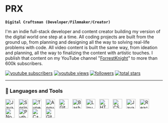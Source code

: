 # PRX

**`Digital Craftsman (Developer/Filmmaker/Creator)`**

I'm an indie full-stack developer and content creator building my version of the digital world one step at a time. All coding projects are built from the ground up, from planning and designing all the way to solving real-life problems with code. All video content is built the same way, from ideation and planning, all the way to finalizing the content with artistic touches. I publish that content on my YouTube channel "[ForrestKnight][youtube]" to more than 600k subscribers.

   <p align="left">
      <a href="https://www.youtube.com/c/fknight?sub_confirmation=1">
         <img alt="youtube subscribers" title="Subscribe to my YouTube channel" src="https://custom-icon-badges.demolab.com/youtube/channel/subscribers/UC2WHjPDvbE6O328n17ZGcfg?color=%23E05D44&label=SUBSCRIBE&logo=video&logoColor=white&style=for-the-badge&labelColor=CE4630"/></a> 
      <a href="https://www.youtube.com/c/fknight">
         <img alt="youtube views" title="YouTube views" src="https://custom-icon-badges.demolab.com/youtube/channel/views/UC2WHjPDvbE6O328n17ZGcfg?color=%23E1AD0E&logo=eye&logoColor=white&style=for-the-badge&labelColor=C79600"/></a> 
      <a href="https://github.com/ForrestKnight?tab=followers">
         <img alt="followers" title="Follow me on Github" src="https://custom-icon-badges.demolab.com/github/followers/ForrestKnight?color=236ad3&labelColor=1155ba&style=for-the-badge&logo=person-add&label=Follow&logoColor=white"/></a>
      <a href="https://github.com/ForrestKnight?tab=repositories&sort=stargazers">
         <img alt="total stars" title="Total stars on GitHub" src="https://custom-icon-badges.demolab.com/github/stars/ForrestKnight?color=55960c&style=for-the-badge&labelColor=488207&logo=star"/></a>
   </p>

---

### 🧰 Languages and Tools

<img align="left" alt="Java" width="30px" style="padding-right:10px;" src="https://tryhackme.com/img/badges/league-bronze.svg"/>
<img align="left" alt="Spring" width="30px" style="padding-right:10px;" src="https://tryhackme.com/img/badges/league-silver.svg" />
<img align="left" alt="TypeScript" width="30px" style="padding-right:10px;" src="https://tryhackme.com/img/badges/league-gold.svg" />
<img align="left" alt="Angular" width="30px" style="padding-right:10px;" src="https://tryhackme.com/img/badges/aoc5sidequest2.svg" />
<img align="left" alt="Git" width="30px" style="padding-right:10px;" src="https://tryhackme.com/img/badges/aocsidequest5.svg" />
<img align="left" alt="Bash" width="30px" style="padding-right:10px;" src="https://tryhackme.com/img/badges/adventofcyber5.svg" />
<img align="left" alt="Linux" width="30px" style="padding-right:10px;" src="https://tryhackme.com/img/badges/adventofcyber.svg" />
<img align="left" alt="HTML" width="30px" style="padding-right:10px;" src="https://tryhackme.com/img/badges/aoc5.svg" />
<img align="left" alt="CSS" width="30px" style="padding-right:10px;" src="https://tryhackme.com/img/badges/adventofcyber4.svg" />
<img align="left" alt="JavaScript" width="30px" style="padding-right:10px;" src="https://tryhackme.com/img/badges/linuxprivesc.svg" />
<img align="left" alt="React" width="30px" style="padding-right:10px;" src="https://tryhackme.com/img/badges/mrrobot.svg" />
<img align="left" alt="NodeJS" width="30px" style="padding-right:10px;" src="https://tryhackme.com/img/badges/hashcracker.svg" />
<img align="left" alt="Python" width="30px" style="padding-right:10px;" src="https://tryhackme.com/img/badges/blue.svg" />
<img align="left" alt="C++" width="30px" style="padding-right:10px;" src="https://tryhackme.com/img/badges/webbed.svg" />
<img align="left" alt="GitHub" width="30px" style="padding-right:10px;" src="https://tryhackme.com/img/badges/ohsint.svg" />
<br />

#
<!--
<details>
 <summary><h3>👨‍💻 Forrest's Coding Journey</h3></summary>
   I started my coding journey as a naive computer science student with a passion to learn everything I could about this programming world - code, unix, linux, theory. And all the while, teaching myself iOS development with a dream to build my own app, but that soon got overshadowed by my desire to excel in Java. A desire that landed me a full-stack software engineering job upon graduation. However, I had another desire I had been pursuing throughout this time - YouTube content creation. I eventually ended up quitting my software engineering job to pursue YouTube full-time, and that has been my focus ever since. But there's something that's always bothered me about my journey - abandoning my dream of building my own app to pursue the safe route, a job. Now I've already taken the leap away from that safety net into this uncomfortable, unexplored world that it being a creator. And it worked out, but again, it became comfortable. It's easier to create a video than go out on a ledge and build my own product. I do have to eat, at the end of the day, but I think it's time. It's time to get uncomfortable again. I have a burning desire to get back on the horse, and fulfill that dream younger me had of building my own app, my own product. And in order to do that, I'll be implmementing a few measures to streamline my YouTube content to focus more time on fulfilling that dream - a dream that I'll be ready to tackle in 2023 due to the measure I'm putting in place now until the end of 2022. Don't wait up, because I'm coming.
-->
[website]: https://fkcodes.com
[youtube]: https://youtube.com/fknight
